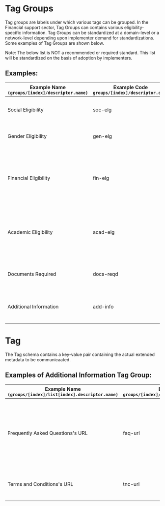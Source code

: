 # Tag Groups

Tag groups are labels under which various tags can be grouped. In the Financial support sector, Tag Groups can contains various eligibility-specific information. Tag Groups can be standardized at a domain-level or a network-level depending upon implementer demand for standardizations. Some examples of Tag Groups are shown below. 

Note: The below list is NOT a recommended or required standard. This list will be standardized on the basis of adoption by implementers. 

## Examples:
| Example Name `(groups/[index]/descriptor.name)` | Example Code `groups/[index]/descriptor.code` | Description                                                                                            |
|-----------------------------------------|---------------------------------------|--------------------------------------------------------------------------------------------------------|
| Social Eligibility                            | soc-elg                                | The Eligible social class for the scholarship. |
| Gender Eligibility                             | gen-elg                           | The Eligible genders for the scholarship.|
| Financial Eligibility                     | fin-elg                          | The maximum family income needed, for the student to apply for a scholarship |
| Academic Eligibility                       | acad-elg                            | The Academic eligibility criteria for the student to apply for a scholarship|
| Documents Required                       | docs-reqd                            | Documents required to apply for the Scholarship.|
| Additional Information                       | add-info                            | Additional information related to the scholarship.|

# Tag

The Tag schema contains a key-value pair containing the actual extended metadata to be communicaated.


## Examples of Additional Information Tag Group:
| Example Name `(groups/[index]/list[index].descriptor.name)` | Example Code `groups/[index]/list[index].descriptor.code` | Description                                                                                            |
|-----------------------------------------|---------------------------------------|--------------------------------------------------------------------------------------------------------|
| Frequently Asked Questions's URL | faq-url                                | Contains the URL of the Frequently asked questions in beckn standarized format which is given [here](./faq.json) |
| Terms and Conditions's URL | tnc-url                                | Contains the URL of the Terms and conditions. |
